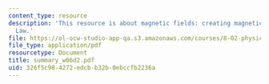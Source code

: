 ```yaml
---
content_type: resource
description: 'This resource is about magnetic fields: creating magnetic fields ? Ampere?s
  Law.'
file: https://ol-ocw-studio-app-qa.s3.amazonaws.com/courses/8-02-physics-ii-electricity-and-magnetism-spring-2007/326f5c984272edcbb32b0ebccfb2236a_summary_w06d2.pdf
file_type: application/pdf
resourcetype: Document
title: summary_w06d2.pdf
uid: 326f5c98-4272-edcb-b32b-0ebccfb2236a
---
```

